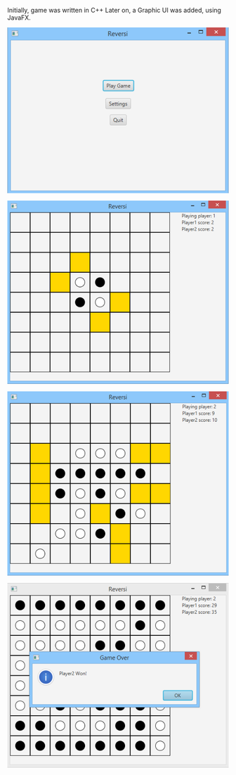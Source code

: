 Initially, game was written in C++
Later on, a Graphic UI was added, using JavaFX.

![alt text](https://github.com/ShlomiZi/Reversi-GUI/blob/master/screens/1.png)

![alt text](https://github.com/ShlomiZi/Reversi-GUI/blob/master/screens/2.png)

![alt text](https://github.com/ShlomiZi/Reversi-GUI/blob/master/screens/3.png)

![alt text](https://github.com/ShlomiZi/Reversi-GUI/blob/master/screens/4.png)
